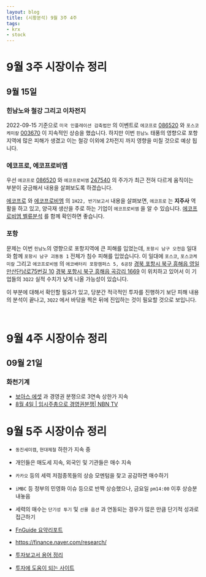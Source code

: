 ```yaml
---
layout: blog
title: (시황분석) 9월 3주 4주
tags:
- krx
- stock
---
```


# 9월 3주 시장이슈 정리

## **9월 15일**

### 힌남노와 철강 그리고 이차전지

2022-09-15 기준으로 `미국 인플레이션 감축법안` 의 이벤트로 `에코프로` [086520](https://finance.naver.com/item/main.naver?code=086520) 와 `포스코케미칼` [003670](https://finance.naver.com/item/main.naver?code=003670#) 이 지속적인 상승을 했습니다. 하지만 이번 `힌남노` 태풍의 영향으로 포항 지역에 많은 피해가 생겼고 이는 철강 이외에 2차전지 까지 영향을 미칠 것으로 예상 됩니다.

### 에코프로, 에코프로비엠

우선 `에코프로` [086520](https://finance.naver.com/item/main.naver?code=086520) 와 `에코프로비엠` [247540](https://finance.naver.com/item/main.naver?code=247540#) 의 주가가 최근 전혀 다르게 움직이는 부분이 궁금해서 내용을 살펴보도록 하겠습니다.

[에코프로](https://dart.fss.or.kr/dsaf001/main.do?rcpNo=20220816002571) 와 [에코프로비엠](https://dart.fss.or.kr/dsaf001/main.do?rcpNo=20220816002533) 의 `1H22, 반기보고서` 내용을 살펴보면, `에코프로` 는 **지주사** 역활을 하고 있고, 양극재 생산을 주로 하는 기업이 `에코프로비엠` 을 알 수 있습니다. [에코프로비엠 벨류분석](https://markets.hankyung.com/pdf/2022/09/b1dcb9a5cbd8aae06f06df999478b352) 를 함께 확인하면 좋습니다.

### 포항

문제는 이번 `힌남노`의 영향으로 포항지역에 큰 피해를 입었는데, `포항시 남구 오천읍` 일대와 함께 `포항시 남구 괴동동 1` 전체가 침수 피해를 입었습니다. 이 일대에 `포스코`, `포스코케미칼` 그리고 `에코프로비엠` 의 `에코배터리 포항캠퍼스 5, 6공장` [경북 포항시 북구 흥해읍 영일만산단남로75번길 10]() [경북 포항시 북구 흥해읍 곡강리 1669]() 이 위치하고 있어서 이 기업들의 `3Q22` 실적 수치가 낮게 나올 가능성이 있습니다.

이 부분에 대해서 확인할 필요가 있고, 당분간 적극적인 투자를 진행하기 보단 피해 내용의 분석이 끝나고, `3Q22` 에서 바닦을 찍은 뒤에 진입하는 것이 필요할 것으로 보입니다.

<br>

# 9월 4주 시장이슈 정리

## **09월 21일**

### 화천기계
- [보아스 에셋](https://www.hankyung.com/finance/article/2022092016426) 과 경영권 분쟁으로 3연속 상한가 지속
- [8월 4일 | 임시주총으로 경영권분쟁| NBN TV](https://youtu.be/X5yM5wi8xik)

# 9월 5주 시장이슈 정리
- `동진세미캠`, `현대제철` 하한가 지속 중
- 개인들은 매도세 지속, 외국인 및 기관들은 매수 지속
- `카카오` 등의 세력 저점종목들의 상승 모멘텀을 찾고 공감하면 매수하기
- `iMBC` 등 정부의 민영화 이슈 등으로 반짝 상승했으나, 금요일 `pm14:00` 이후 상승분 내놓음
- 세력의 매수는 `단기성 투기` 및 `선물 옵션` 과 연동되는 경우가 많은 만큼 단기적 성과로 접근하기


- [FnGuide 요약리포트](https://comp.fnguide.com/SVO2/ASP/SVD_Report_Summary.asp)
- https://finance.naver.com/research/
- [투자보고서 용어 정리](https://blog.naver.com/hhgihhgi/222405699751)
- [투자에 도움이 되는 사이트](https://blog.naver.com/PostView.naver?blogId=cjsksk3113&logNo=222596514696)